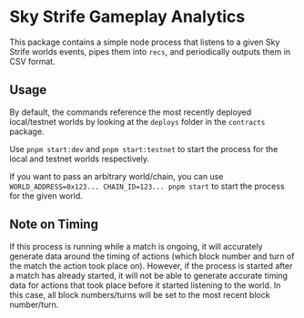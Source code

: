 # Sky Strife Gameplay Analytics

This package contains a simple node process that listens to a given Sky Strife worlds events, pipes them into `recs`, and periodically outputs them in CSV format.

## Usage

By default, the commands reference the most recently deployed local/testnet worlds by looking at the `deploys` folder in the `contracts` package.

Use `pnpm start:dev` and `pnpm start:testnet` to start the process for the local and testnet worlds respectively.

If you want to pass an arbitrary world/chain, you can use `WORLD_ADDRESS=0x123... CHAIN_ID=123... pnpm start` to start the process for the given world.

## Note on Timing

If this process is running while a match is ongoing, it will accurately generate data around the timing of actions (which block number and turn of the match the action took place on). However, if the process is started after a match has already started, it will not be able to generate accurate timing data for actions that took place before it started listening to the world. In this case, all block numbers/turns will be set to the most recent block number/turn.
